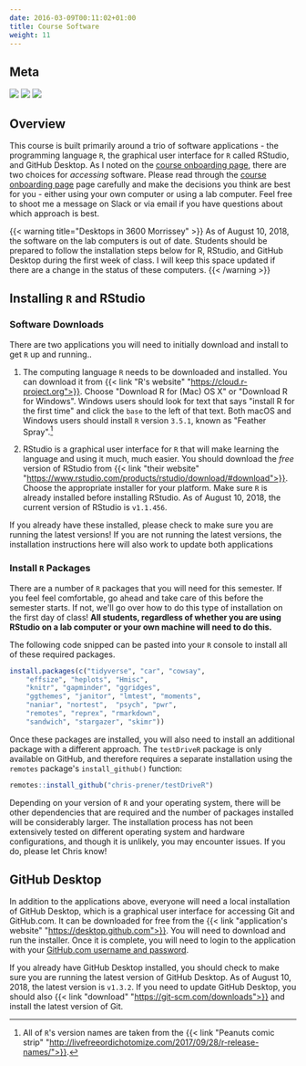 ```yaml
---
date: 2016-03-09T00:11:02+01:00
title: Course Software
weight: 11
---
```


## Meta 

![](https://img.shields.io/badge/semester-fall%202018-orange.svg) ![](https://img.shields.io/badge/release-updated-brightgreen.svg) 
![](https://img.shields.io/badge/last%20update-2018--08--10-brightgreen.svg)

## Overview

This course is built primarily around a trio of software applications - the programming language `R`, the graphical user interface for `R` called RStudio, and GitHub Desktop. As I noted on the [course onboarding page](/course-onboarding/#course-software), there are two choices for *accessing* software. Please read through the [course onboarding page](/course-onboarding/#course-software) page carefully and make the decisions you think are best for you - either using your own computer or using a lab computer. Feel free to shoot me a message on Slack or via email if you have questions about which approach is best.

{{< warning title="Desktops in 3600 Morrissey" >}}
As of August 10, 2018, the software on the lab computers is out of date. Students should be prepared to follow the installation steps below for R, RStudio, and GitHub Desktop during the first week of class. I will keep this space updated if there are a change in the status of these computers.
{{< /warning >}}

## Installing `R` and RStudio

### Software Downloads
There are two applications you will need to initially download and install to get `R` up and running..

1. The computing language `R` needs to be downloaded and installed. You can download it from {{< link "R's website" "https://cloud.r-project.org">}}. Choose "Download R for (Mac) OS X" or "Download R for Windows". Windows users should look for text that says "install R for the first time" and click the `base` to the left of that text. Both macOS and Windows users should install `R` version `3.5.1`, known as "Feather Spray".[^1]

2. RStudio is a graphical user interface for `R` that will make learning the language and using it much, much easier. You should download the *free* version of RStudio from {{< link "their website" "https://www.rstudio.com/products/rstudio/download/#download">}}. Choose the appropriate installer for your platform. Make sure `R` is already installed before installing RStudio. As of August 10, 2018, the current version of RStudio is `v1.1.456`.

If you already have these installed, please check to make sure you are running the latest versions! If you are not running the latest versions, the installation instructions here will also work to update both applications

### Install `R` Packages
There are a number of `R` packages that you will need for this semester. If you feel feel comfortable, go ahead and take care of this before the semester starts. If not, we'll go over how to do this type of installation on the first day of class! **All students, regardless of whether you are using RStudio on a lab computer or your own machine will need to do this.**

The following code snipped can be pasted into your `R` console to install all of these required packages.

```r
install.packages(c("tidyverse", "car", "cowsay",
    "effsize", "heplots", "Hmisc",
    "knitr", "gapminder", "ggridges", 
    "ggthemes", "janitor", "lmtest", "moments", 
    "naniar", "nortest",  "psych", "pwr", 
    "remotes", "reprex", "rmarkdown",
    "sandwich", "stargazer", "skimr"))
```

Once these packages are installed, you will also need to install an additional package with a different approach. The `testDriveR` package is only available on GitHub, and therefore requires a separate installation using the `remotes` package's `install_github()` function:

```r
remotes::install_github("chris-prener/testDriveR")
```

Depending on your version of `R` and your operating system, there will be other dependencies that are required and the number of packages installed will be considerably larger. The installation process has not been extensively tested on different operating system and hardware configurations, and though it is unlikely, you may encounter issues. If you do, please let Chris know!

## GitHub Desktop
In addition to the applications above, everyone will need a local installation of GitHub Desktop, which is a graphical user interface for accessing Git and GitHub.com. It can be downloaded for free from the {{< link "application's website" "https://desktop.github.com">}}. You will need to download and run the installer. Once it is complete, you will need to login to the application with your [GitHub.com username and password](/course-onboarding/#account-signups). 

If you already have GitHub Desktop installed, you should check to make sure you are running the latest version of GitHub Desktop. As of August 10, 2018, the latest version is `v1.3.2`. If you need to update GitHub Desktop, you should also {{< link "download" "https://git-scm.com/downloads">}} and install the latest version of Git.

[^1]: All of `R`'s version names are taken from the {{< link "Peanuts comic strip" "http://livefreeordichotomize.com/2017/09/28/r-release-names/">}}.

